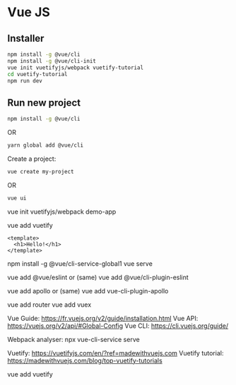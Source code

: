 # Vue JS


## Installer

```bash
npm install -g @vue/cli
npm install -g @vue/cli-init
vue init vuetifyjs/webpack vuetify-tutorial
cd vuetify-tutorial
npm run dev
```

##  Run new project
```bash
npm install -g @vue/cli
```
OR
```bash
yarn global add @vue/cli
```

Create a project:
```bash
vue create my-project
```
OR
```bash
vue ui
```



vue init vuetifyjs/webpack demo-app

vue add vuetify


```
<template>
  <h1>Hello!</h1>
</template>
```
npm install -g @vue/cli-service-global1
vue serve




vue add @vue/eslint
or (same)
vue add @vue/cli-plugin-eslint

vue add apollo
or (same)
vue add vue-cli-plugin-apollo

vue add router
vue add vuex

Vue Guide: https://fr.vuejs.org/v2/guide/installation.html
Vue API: https://vuejs.org/v2/api/#Global-Config
Vue CLI: https://cli.vuejs.org/guide/




Webpack analyser:
npx vue-cli-service serve

Vuetify: https://vuetifyjs.com/en/?ref=madewithvuejs.com
Vuetify tutorial: https://madewithvuejs.com/blog/top-vuetify-tutorials


vue add vuetify
